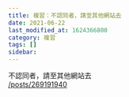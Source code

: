 ```yaml
---
title: 複習：不認同者，請至其他網站去
date: 2021-06-22
last_modified_at: 1624366800
category: 複習
tags: []
sidebar: 
---
```


<p>不認同者，請至其他網站去<br/>
<a href="/posts/269191940" target="_blank">/posts/269191940</a></p>
<p> </p>
<p> </p>
<p> </p>
